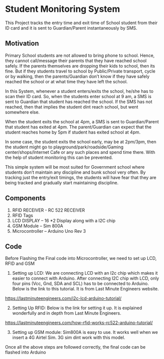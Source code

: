 
# Student Monitoring System

This Project tracks the entry time and exit time of School student from their ID card and it is sent to Guardian/Parent instantaneously by SMS.


## Motivation

Primary School students are not allowed to bring phone to school. Hence, they cannot call/message their parents that they have reached school safely. If the parents themselves are dropping their kids to school, then its fine. But if they students travel to school by Public/Private transport, cycle or by walking, then the parents/Guardian don’t know if they have safely reached the school or at what time they have left the school.

In this System, whenever a student enters/exits the school, he/she has to scan their ID card. So, when the students enter school at 9 am, a SMS is sent to Guardian that student has reached the school. If the SMS has not reached, then that implies the student dint reach school, but went somewhere else.

When the student exits the school at 4pm, a SMS is sent to Guardian/Parent that student has exited at 4pm. The parent/Guardian can expect that the student reaches home by 5pm if student has exited school at 4pm.

In some case, the student exits the school early, may be at 2pm/3pm, then the student might go to playground/park/roadside/Gaming center/shops/Internet Cafe or any such places and spend time there. With the help of student monitoring this can be prevented.

This simple system will be most suited for Government school where students don’t maintain any discipline and bunk school very often. By tracking just the entry/exit timings, the students will have fear that they are being tracked and gradually start maintaining discipline.

## Components

1. RFID RECEIVER - RC 522 RECEIVER
2. RFID Tags
3. LCD DISPLAY – 16 *2 Display along with a I2C chip
4. GSM Module – Sim 800A
5. Microcontroller – Arduino Uno Rev 3

## Code

Before Flashing the Final code into Microcontroller, we need to set up LCD, RFID and GSM

1.	Setting up LCD:
We are connecting LCD with an I2c chip which makes it easier to connect with Arduino.
After connecting I2C chip with LCD, only four pins (Vcc, Gnd, SDA and SCL) has to be connected to Arduino.
Below is the link to this tutorial. It is from Last Minute Engineers website.

https://lastminuteengineers.com/i2c-lcd-arduino-tutorial/

2.	Setting Up RFID:
Below is the link for setting it up. It is explained wonderfully and in depth from Last Minute Engineers.

https://lastminuteengineers.com/how-rfid-works-rc522-arduino-tutorial/


3.	Setting up GSM module:
Sim800A is easy to use. It works well when we insert a 4G Airtel Sim. 3G sim dint work with this model.


Once all the above steps are followed correctly, the final code can be flashed into Arduino 




